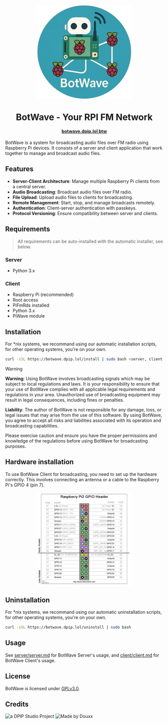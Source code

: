 <div align=center>

<img src="assets/botwave_icon.png" alt="BotWave" width="300"/>

<h1> BotWave - Your RPI FM Network </h1>
<h4> <a href="https://botwave.dpip.lol">botwave.dpip.lol btw</a></h4>   
</div>

BotWave is a system for broadcasting audio files over FM radio using Raspberry Pi devices. It consists of a server and client application that work together to manage and broadcast audio files.

## Features

- **Server-Client Architecture**: Manage multiple Raspberry Pi clients from a central server.
- **Audio Broadcasting**: Broadcast audio files over FM radio.
- **File Upload**: Upload audio files to clients for broadcasting.
- **Remote Management**: Start, stop, and manage broadcasts remotely.
- **Authentication**: Client-server authentication with passkeys.
- **Protocol Versioning**: Ensure compatibility between server and clients.

## Requirements 
> All requirements can be auto-installed with the automatic installer, see below.

### Server
- Python 3.x

### Client
- Raspberry Pi (recommended)
- Root access
- PiFmRds installed
- Python 3.x
- PiWave module

## Installation

For *nix systems, we recommand using our automatic installation scripts, for other operating systems, you're on your own.

```bash
curl -sSL https://botwave.dpip.lol/install | sudo bash <server, client or both>
```

> [!WARNING]
> **Warning**: Using BotWave involves broadcasting signals which may be subject to local regulations and laws. It is your responsibility to ensure that your use of BotWave complies with all applicable legal requirements and regulations in your area. Unauthorized use of broadcasting equipment may result in legal consequences, including fines or penalties.
>
> **Liability**: The author of BotWave is not responsible for any damage, loss, or legal issues that may arise from the use of this software. By using BotWave, you agree to accept all risks and liabilities associated with its operation and broadcasting capabilities.
>
> Please exercise caution and ensure you have the proper permissions and knowledge of the regulations before using BotWave for broadcasting purposes.

## Hardware installation
To use BotWave Client for broadcasting, you need to set up the hardware correctly. This involves connecting an antenna or a cable to the Raspberry Pi's GPIO 4 (pin 7).

<div align="center"> <img src="assets/gpio.png" alt="BotWave" width="300"/></div>

## Uninstallation
For *nix systems, we recommand using our automatic uninstallation scripts, for other operating systems, you're on your own.

```bash
curl -sSL https://botwave.dpip.lol/uninstall | sudo bash
```

## Usage
See [server/server.md](server/server.md) for BotWave Server's usage, and [client/client.md](client/client.md) for BotWave Client's usage.

## License
BotWave is licensed under [GPLv3.0](LICENSE).

## Credits

![a DPIP Studio Project](https://madeby.dpip.lol)
![Made by Douxx](https://madeby.douxx.tech)
